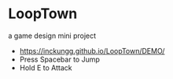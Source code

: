 # LoopTown
 a game design mini project
- https://inckungg.github.io/LoopTown/DEMO/
- Press Spacebar to Jump
- Hold E to Attack
